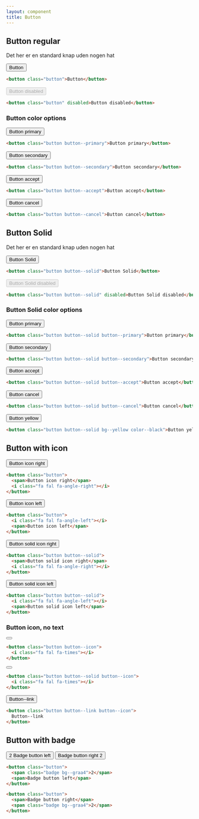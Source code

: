 ```yaml
---
layout: component
title: Button
---
```


## Button regular

Det her er en standard knap uden nogen hat

<button class="button">Button</button>

```html
<button class="button">Button</button>
```

<button class="button" disabled>Button disabled</button>

```html
<button class="button" disabled>Button disabled</button>
```

### Button color options

<button class="button button--primary">Button primary</button>

```html
<button class="button button--primary">Button primary</button>
```

<button class="button button--secondary">Button secondary</button>

```html
<button class="button button--secondary">Button secondary</button>
```

<button class="button button--accept">Button accept</button>

```html
<button class="button button--accept">Button accept</button>
```

<button class="button button--cancel">Button cancel</button>

```html
<button class="button button--cancel">Button cancel</button>
```

## Button Solid

Det her er en standard knap uden nogen hat

<button class="button button--solid">Button Solid</button>

```html
<button class="button button--solid">Button Solid</button>
```

<button class="button button--solid" disabled>Button Solid disabled</button>

```html
<button class="button button--solid" disabled>Button Solid disabled</button>
```

### Button Solid color options

<button class="button button--solid button--primary">Button primary</button>

```html
<button class="button button--solid button--primary">Button primary</button>
```

<button class="button button--solid button--secondary">Button secondary</button>

```html
<button class="button button--solid button--secondary">Button secondary</button>
```

<button class="button button--solid button--accept">Button accept</button>

```html
<button class="button button--solid button--accept">Button accept</button>
```

<button class="button button--solid button--cancel">Button cancel</button>

```html
<button class="button button--solid button--cancel">Button cancel</button>
```

<button class="button button--solid bg--yellow color--black">Button yellow</button>

```html
<button class="button button--solid bg--yellow color--black">Button yellow</button>
```

## Button with icon

<button class="button">
  <span>Button icon right</span>
  <i class="fa fal fa-angle-right"></i>
</button>

```html
<button class="button">
  <span>Button icon right</span>
  <i class="fa fal fa-angle-right"></i>
</button>
```

<button class="button">
  <i class="fa fal fa-angle-left"></i>
  <span>Button icon left</span>
</button>

```html
<button class="button">
  <i class="fa fal fa-angle-left"></i>
  <span>Button icon left</span>
</button>
```

<button class="button button--solid">
  <span>Button solid icon right</span>
  <i class="fa fal fa-angle-right"></i>
</button>

```html
<button class="button button--solid">
  <span>Button solid icon right</span>
  <i class="fa fal fa-angle-right"></i>
</button>
```

<button class="button button--solid">
  <i class="fa fal fa-angle-left"></i>
  <span>Button solid icon left</span>
</button>

```html
<button class="button button--solid">
  <i class="fa fal fa-angle-left"></i>
  <span>Button solid icon left</span>
</button>
```

### Button icon, no text

<button class="button button--icon">
  <i class="fa fal fa-times"></i>
</button>

```html
<button class="button button--icon">
  <i class="fa fal fa-times"></i>
</button>
````

<button class="button button--solid button--icon">
  <i class="fa fal fa-times"></i>
</button>

```html
<button class="button button--solid button--icon">
  <i class="fa fal fa-times"></i>
</button>
````

<button class="button button--link button--icon">
  Button--link
</button>

```html
<button class="button button--link button--icon">
  Button--link
</button>
```

## Button with badge

<button class="button">
  <span class="badge bg--graa4">2</span>
  <span>Badge button left</span>
</button>

<button class="button">
  <span>Badge button right</span>
  <span class="badge bg--graa4">2</span>
</button>

```html
<button class="button">
  <span class="badge bg--graa4">2</span>
  <span>Badge button left</span>
</button>

<button class="button">
  <span>Badge button right</span>
  <span class="badge bg--graa4">2</span>
</button>
```
